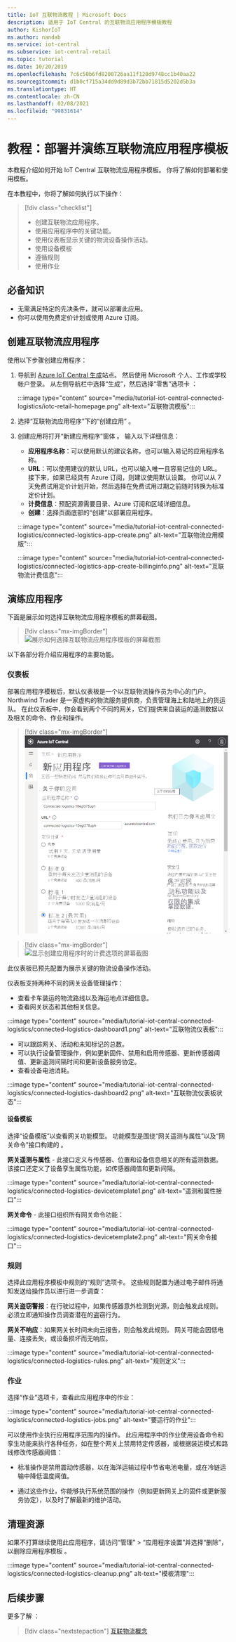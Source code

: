 ```yaml
---
title: IoT 互联物流教程 | Microsoft Docs
description: 适用于 IoT Central 的互联物流应用程序模板教程
author: KishorIoT
ms.author: nandab
ms.service: iot-central
ms.subservice: iot-central-retail
ms.topic: tutorial
ms.date: 10/20/2019
ms.openlocfilehash: 7c6c50b6fd8200726aa11f120d9748cc1b40aa22
ms.sourcegitcommit: d1b0cf715a34dd9d89d3b72bb71815d5202d5b3a
ms.translationtype: HT
ms.contentlocale: zh-CN
ms.lasthandoff: 02/08/2021
ms.locfileid: "99831614"
---
```

# <a name="tutorial-deploy-and-walk-through-a-connected-logistics-application-template"></a>教程：部署并演练互联物流应用程序模板

本教程介绍如何开始 IoT Central 互联物流应用程序模板。 你将了解如何部署和使用模板。

在本教程中，你将了解如何执行以下操作：

> [!div class="checklist"]
> * 创建互联物流应用程序。
> * 使用应用程序中的关键功能。
> * 使用仪表板显示关键的物流设备操作活动。
> * 使用设备模板
> * 遵循规则
> * 使用作业

## <a name="prerequisites"></a>必备知识

* 无需满足特定的先决条件，就可以部署此应用。
* 你可以使用免费定价计划或使用 Azure 订阅。

## <a name="create-connected-logistics-application"></a>创建互联物流应用程序

使用以下步骤创建应用程序：

1. 导航到 [Azure IoT Central 生成](https://aka.ms/iotcentral)站点。 然后使用 Microsoft 个人、工作或学校帐户登录。 从左侧导航栏中选择“生成”，然后选择“零售”选项卡 ：

    :::image type="content" source="media/tutorial-iot-central-connected-logistics/iotc-retail-homepage.png" alt-text="互联物流模版":::

1. 选择“互联物流应用程序”下的“创建应用” 。

1. 创建应用将打开“新建应用程序”窗体 。 输入以下详细信息：


    * **应用程序名称**：可以使用默认的建议名称，也可以输入易记的应用程序名称。
    * **URL**：可以使用建议的默认 URL，也可以输入唯一且容易记住的 URL。 接下来，如果已经具有 Azure 订阅，则建议使用默认设置。 你可以从 7 天免费试用定价计划开始，然后选择在免费试用过期之前随时转换为标准定价计划。
    * **计费信息**：预配资源需要目录、Azure 订阅和区域详细信息。
    * **创建**：选择页面底部的“创建”以部署应用程序。

    :::image type="content" source="media/tutorial-iot-central-connected-logistics/connected-logistics-app-create.png" alt-text="互联物流应用模版":::

    :::image type="content" source="media/tutorial-iot-central-connected-logistics/connected-logistics-app-create-billinginfo.png" alt-text="互联物流计费信息":::

## <a name="walk-through-the-application"></a>演练应用程序

下面是展示如何选择互联物流应用程序模板的屏幕截图。

> [!div class="mx-imgBorder"]
> ![展示如何选择互联物流应用程序模板的屏幕截图](./media/tutorial-iot-central-connected-logistics/iotc-retail-homepage.png)

以下各部分将介绍应用程序的主要功能。

### <a name="dashboard"></a>仪表板

部署应用程序模板后，默认仪表板是一个以互联物流操作员为中心的门户。 Northwind Trader 是一家虚构的物流服务提供商，负责管理海上和陆地上的货运队。 在此仪表板中，你会看到两个不同的网关，它们提供来自装运的遥测数据以及相关的命令、作业和操作。

> [!div class="mx-imgBorder"]
> ![展示如何从互联物流应用程序模板创建应用的屏幕截图](./media/tutorial-iot-central-connected-logistics/connected-logistics-app-create.png)

> [!div class="mx-imgBorder"]
> ![显示创建应用程序时的计费选项的屏幕截图](./media/tutorial-iot-central-connected-logistics/connected-logistics-app-create-billinginfo.png)

此仪表板已预先配置为展示关键的物流设备操作活动。

仪表板支持两种不同的网关设备管理操作：

* 查看卡车装运的物流路线以及海运地点详细信息。
* 查看网关状态和其他相关信息。

:::image type="content" source="media/tutorial-iot-central-connected-logistics/connected-logistics-dashboard1.png" alt-text="互联物流仪表板":::

* 可以跟踪网关、活动和未知标记的总数。
* 可以执行设备管理操作，例如更新固件、禁用和启用传感器、更新传感器阈值、更新遥测间隔时间和更新设备服务协定。
* 查看设备电池消耗。

:::image type="content" source="media/tutorial-iot-central-connected-logistics/connected-logistics-dashboard2.png" alt-text="互联物流仪表板状态":::

#### <a name="device-template"></a>设备模板

选择“设备模版”以查看网关功能模型。 功能模型是围绕“网关遥测与属性”以及“网关命令”接口构建的 。

**网关遥测与属性** - 此接口定义与传感器、位置和设备信息相关的所有遥测数据。 该接口还定义了设备孪生属性功能，如传感器阈值和更新间隔。

:::image type="content" source="media/tutorial-iot-central-connected-logistics/connected-logistics-devicetemplate1.png" alt-text="遥测和属性接口":::

**网关命令** - 此接口组织所有网关命令功能：

:::image type="content" source="media/tutorial-iot-central-connected-logistics/connected-logistics-devicetemplate2.png" alt-text="网关命令接口":::

### <a name="rules"></a>规则

选择此应用程序模板中规则的“规则”选项卡。 这些规则配置为通过电子邮件将通知发送给操作员以进行进一步调查：

**网关盗窃警报**：在行驶过程中，如果传感器意外检测到光源，则会触发此规则。 必须立即通知操作员调查潜在的盗窃行为。

**网关不响应**：如果网关长时间未向云报告，则会触发此规则。 网关可能会因低电量、连接丢失，或设备损坏而无响应。

:::image type="content" source="media/tutorial-iot-central-connected-logistics/connected-logistics-rules.png" alt-text="规则定义":::

### <a name="jobs"></a>作业

选择“作业”选项卡，查看此应用程序中的作业：

:::image type="content" source="media/tutorial-iot-central-connected-logistics/connected-logistics-jobs.png" alt-text="要运行的作业":::

可以使用作业执行应用程序范围内的操作。 此应用程序中的作业使用设备命令和孪生功能来执行各种任务，如在整个网关上禁用特定传感器，或根据装运模式和路线修改传感器阈值：

* 标准操作是禁用震动传感器，以在海洋运输过程中节省电池电量，或在冷链运输中降低温度阈值。

* 通过这些作业，你能够执行系统范围的操作（例如更新网关上的固件或更新服务协定），以及时了解最新的维护活动。

## <a name="clean-up-resources"></a>清理资源

如果不打算继续使用此应用程序，请访问“管理” > “应用程序设置”并选择“删除”，以删除应用程序模板  。

:::image type="content" source="media/tutorial-iot-central-connected-logistics/connected-logistics-cleanup.png" alt-text="模板清理":::

## <a name="next-steps"></a>后续步骤

更多了解 ：

> [!div class="nextstepaction"]
> [互联物流概念](./architecture-connected-logistics.md)
